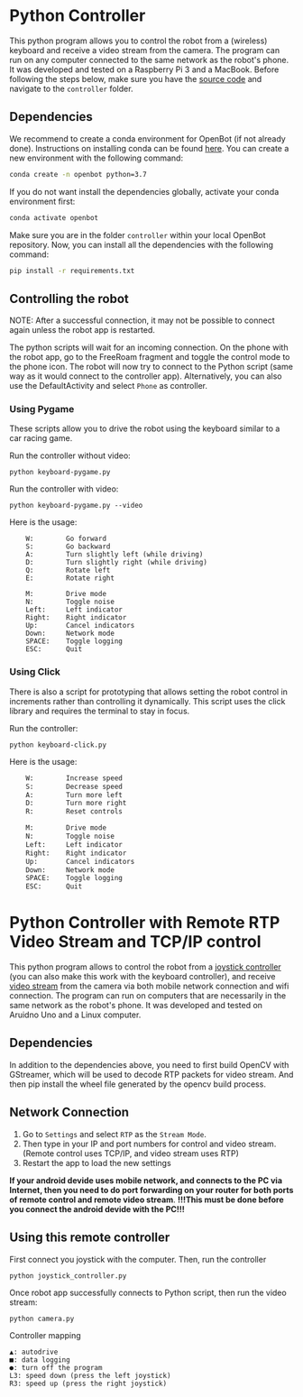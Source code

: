 # Python Controller

This python program allows you to control the robot from a (wireless) keyboard and receive a video stream from the camera. The program can run on any computer connected to the same network as the robot's phone. It was developed and tested on a Raspberry Pi 3 and a MacBook. Before following the steps below, make sure you have the [source code](https://github.com/isl-org/OpenBot#get-the-source-code) and navigate to the `controller` folder.

## Dependencies

We recommend to create a conda environment for OpenBot (if not already done). Instructions on installing conda can be found [here](https://docs.conda.io/projects/conda/en/latest/user-guide/install/). You can create a new environment with the following command:

```bash
conda create -n openbot python=3.7
```

If you do not want install the dependencies globally, activate your conda environment first:

```bash
conda activate openbot
```

Make sure you are in the folder `controller` within your local OpenBot repository. Now, you can install all the dependencies with the following command:

```bash
pip install -r requirements.txt
```

## Controlling the robot

NOTE: After a successful connection, it may not be possible to connect again unless the robot app is restarted.

The python scripts will wait for an incoming connection. On the phone with the robot app, go to the FreeRoam fragment and toggle the control mode to the phone icon. The robot will now try to connect to the Python script (same way as it would connect to the controller app). Alternatively, you can also use the DefaultActivity and select `Phone` as controller.

### Using Pygame

These scripts allow you to drive the robot using the keyboard similar to a car racing game.

Run the controller without video:

`python keyboard-pygame.py`

Run the controller with video:

`python keyboard-pygame.py --video`

Here is the usage:

```
    W:        Go forward
    S:        Go backward
    A:        Turn slightly left (while driving)
    D:        Turn slightly right (while driving)
    Q:        Rotate left
    E:        Rotate right

    M:        Drive mode
    N:        Toggle noise
    Left:     Left indicator
    Right:    Right indicator
    Up:       Cancel indicators
    Down:     Network mode
    SPACE:    Toggle logging
    ESC:      Quit
```

### Using Click

There is also a script for prototyping that allows setting the robot control in increments rather than controlling it dynamically. This script uses the click library and requires the terminal to stay in focus. 

Run the controller:

`python keyboard-click.py`

Here is the usage:

```bash
    W:        Increase speed
    S:        Decrease speed
    A:        Turn more left
    D:        Turn more right
    R:        Reset controls

    M:        Drive mode
    N:        Toggle noise
    Left:     Left indicator
    Right:    Right indicator
    Up:       Cancel indicators
    Down:     Network mode
    SPACE:    Toggle logging
    ESC:      Quit
```

# Python Controller with Remote RTP Video Stream and TCP/IP control
This python program allows to control the robot from a [joystick controller](joystick_controller.py) (you can also make this work with the keyboard controller), and receive [video stream](camera.py) from the camera via both mobile network connection and wifi connection. The program can run on computers that are necessarily in the same network as the robot's phone. It was developed and tested on Aruidno Uno and a Linux computer.

## Dependencies
In addition to the dependencies above, you need to first build OpenCV with GStreamer, which will be used to decode RTP packets for video stream. And then pip install the wheel file generated by the opencv build process. 

## Network Connection
1. Go to `Settings` and select `RTP` as the `Stream Mode`. 
2. Then type in your IP and port numbers for control and video stream. (Remote control uses TCP/IP, and video stream uses RTP)
3. Restart the app to load the new settings

**If your android devide uses mobile network, and connects to the PC via Internet, then you need to do port forwarding on your router for both ports of remote control and remote video stream**. **!!!This must be done before you connect the android devide with the PC!!!**

## Using this remote controller
First connect you joystick with the computer.
Then, run the controller
```
python joystick_controller.py
```

Once robot app successfully connects to Python script, then run the video stream: 
```
python camera.py
```

Controller mapping
```
▲: autodrive
■: data logging
●: turn off the program
L3: speed down (press the left joystick)
R3: speed up (press the right joystick)
```